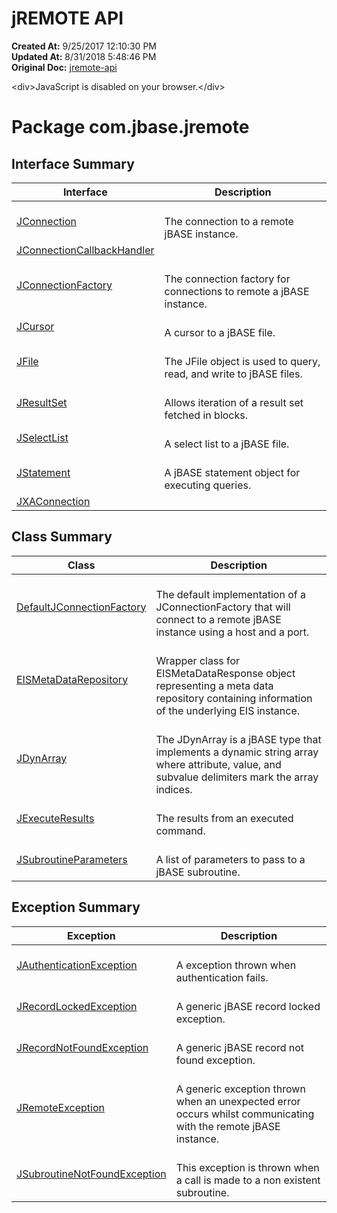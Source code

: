 # jREMOTE API

**Created At:** 9/25/2017 12:10:30 PM  
**Updated At:** 8/31/2018 5:48:46 PM  
**Original Doc:** [jremote-api](https://docs.jbase.com/30312-jagent/jremote-api)  

&lt;div&gt;JavaScript is disabled on your browser.&lt;/div&gt;




# Package com.jbase.jremote

## Interface Summary

| Interface<br> | Description<br> |
| --- | --- |
| [JConnection](/39248-jremote/com_jbase_jremote_JConnection "interface in com.jbase.jremote")<br> | <br>The connection to a remote jBASE instance.<br> |
| [JConnectionCallbackHandler](/39248-jremote/com_jbase_jremote_JConnectionCallbackHandler "interface in com.jbase.jremote")<br> |  <br> |
| [JConnectionFactory](/39248-jremote/com_jbase_jremote_JConnectionFactory "interface in com.jbase.jremote")<br> | <br>The connection factory for connections to remote a jBASE instance.<br> |
| [JCursor](/39248-jremote/com_jbase_jremote_JCursor "interface in com.jbase.jremote")<br> | <br>A cursor to a jBASE file.<br> |
| [JFile](/39248-jremote/com_jbase_jremote_JFile "interface in com.jbase.jremote")<br> | <br>The JFile object is used to query, read, and write to jBASE files.<br> |
| [JResultSet](/39248-jremote/com_jbase_jremote_JResultSet "interface in com.jbase.jremote")<br> | <br>Allows iteration of a result set fetched in blocks.<br> |
| [JSelectList](/39248-jremote/com_jbase_jremote_JSelectList "interface in com.jbase.jremote")<br> | <br>A select list to a jBASE file.<br> |
| [JStatement](/39248-jremote/com_jbase_jremote_JStatement "interface in com.jbase.jremote")<br> | <br>A jBASE statement object for executing queries.<br> |
| [JXAConnection](/39248-jremote/com_jbase_jremote_JXAConnection "interface in com.jbase.jremote")<br> |  <br> |



## Class Summary 

| Class<br> | Description<br> |
| --- | --- |
| [DefaultJConnectionFactory](./../jremote/jremote/defaultjconnectionfactory-%28jremote-api%29 "class in com.jbase.jremote")<br> | <br>The default implementation of a JConnectionFactory that will connect to a remote jBASE instance using a host and a port.<br> |
| [EISMetaDataRepository](/39248-jremote/com_jbase_jremote_EISMetaDataRepository "class in com.jbase.jremote")<br> | <br>Wrapper class for EISMetaDataResponse object representing a meta data repository containing information of the underlying EIS instance.<br> |
| [JDynArray](/39248-jremote/com_jbase_jremote_JDynArray "class in com.jbase.jremote")<br> | <br>The JDynArray is a jBASE type that implements a dynamic string array where attribute, value, and subvalue delimiters mark the array indices.<br> |
| [JExecuteResults](/39248-jremote/com_jbase_jremote_JExecuteResults "class in com.jbase.jremote")<br> | <br>The results from an executed command.<br> |
| [JSubroutineParameters](/39248-jremote/com_jbase_jremote_JSubroutineParameters "class in com.jbase.jremote")<br> | <br>A list of parameters to pass to a jBASE subroutine.<br> |



## Exception Summary 

| Exception<br> | Description<br> |
| --- | --- |
| [JAuthenticationException](/39248-jremote/com_jbase_jremote_JAuthenticationException "class in com.jbase.jremote")<br> | <br>A exception thrown when authentication fails.<br> |
| [JRecordLockedException](/39248-jremote/com_jbase_jremote_JRecordLockedException "class in com.jbase.jremote")<br> | <br>A generic jBASE record locked exception.<br> |
| [JRecordNotFoundException](/39248-jremote/com_jbase_jremote_JRecordNotFoundException "class in com.jbase.jremote")<br> | <br>A generic jBASE record not found exception.<br> |
| [JRemoteException](/39248-jremote/com_jbase_jremote_JRemoteException "class in com.jbase.jremote")<br> | <br>A generic exception thrown when an unexpected error occurs whilst communicating with the remote jBASE instance.<br> |
| [JSubroutineNotFoundException](/39248-jremote/com_jbase_jremote_JSubroutineNotFoundException "class in com.jbase.jremote")<br> | <br>This exception is thrown when a call is made to a non existent subroutine.<br> |




